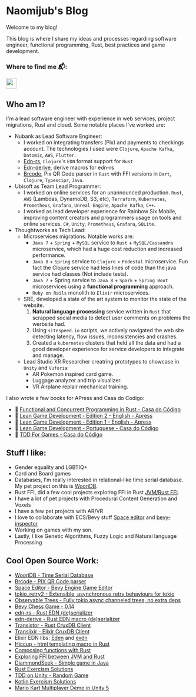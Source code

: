 # Naomijub's Blog

Welcome to my blog!

This blog is where I share my ideas and processes regarding software engineer, functional programming, Rust, best practices and game development.

### Where to find me 📬:

<a href="https://www.linkedin.com/in/naomijub">
 <img width="28" src="https://user-images.githubusercontent.com/14813660/170812779-06f9dc9a-7041-4d36-8710-2b4706664860.png" />
</a>

<br/>

## Who am I?

I'm a lead software engineer with experience in web services, project migrations, Rust and cloud. Some notable places I've worked are:

- Nubank as Lead Software Engineer:
    - I worked on integrating transfers (Pix) and payments to checkings account. The technologies I used were `Clojure`, `Apache Kafka`, `Datomic`, `AWS`, `Flutter`.
    - [Edn-rs](https://github.com/naomijub/edn-rs), `Clojure`'s `EDN` format support for `Rust`
    - [Edn-derive](https://github.com/evaporei/edn-derive), derive macros for edn-rs
    - [Brcode](https://github.com/naomijub/brcode), Pix QR Code parser in `Rust` with FFI versions in `Dart`, `Clojure`, `Typescipr`, `Java`.
- Ubisoft as Team Lead Programmer:
    - I worked on online services for an unannounced production. `Rust`, `AWS` (Lambdas, DynamoDB, S3, etc), `Terraform`, `Kubernetes`, `Prometheus`, `Grafana`, `Unreal Engine`, `Apache Kafka`, `C++`.
    - I worked as lead developer experience for Rainbow Six Mobile, improving content creators and programmers usage on tools and online services. `C#`, `Unity`, `Prometheus`, `Grafana`, `SQLite`.
- Thoughtworks as Tech Lead:
    - Microservices migrations. Notable works are:
        - `Java 7` + `Spring` + `MySQL` service to `Rust` + `MySQL/Cassandra` microservice, which had a huge cost reduction and increased performance.
        - `Java 8` + `Spring` service to `Clojure` + `Pedestal` microservice. Fun fact the Clojure service had less lines of code than the java service had classes (Not include tests).
        - `Java 7` + Spring service to `Java 8` + `Spark` + `Spring Boot` microservices using a **functional programming** approach.
        - `Ruby on Rails` monolith to `Elixir` microservices.
    - SRE, developed a state of the art system to monitor the state of the website.
        1. **Natural language processing** service written in `Rust` that scrapped social media to detect user comments on problems the werbsite had.
        2. Using `sitespeed.io` scripts, we actively navigated the web site detecting latency, flow issues, inconsistencies and crashes.
        3. Created a `kubernetes` clusters that held all the data and had a good developer experience for service developers to integrate and manage.
    - Lead Studio XR Researcher creatring prototypes to showcase in `Unity` and `Vuforia`:
        - AR Pokemon inspired card game.
        - Luggage analyzer and trip visualizer.
        - VR Airplane replair mechanical training.
    
I also wrote a few books for APress and Casa do Codigo:

- 📖 [Functional and Concurrent Programming in Rust - Casa do Código](https://www.casadocodigo.com.br/products/livro-rust-funcional-concorrente)
- 📖 [Lean Game Development - Edition 2 - English - Apress](https://link.springer.com/book/10.1007/978-1-4842-9843-5)
- 📖 [Lean Game Development - Edition 1 - English - Apress](https://www.apress.com/gp/book/9781484232156)
- 📖 [Lean Game Development - Portuguese - Casa do Código](https://www.casadocodigo.com.br/products/livro-lean-game-development)
- 📖 [TDD For Games - Casa do Código](https://www.casadocodigo.com.br/products/livro-tdd-games)

## Stuff I like:

- Gender equality and LGBTIQ+ 
- Card and Board games
- Databases, I'm really interested in relational-like time serial database. My pet project on this is [WooriDB](https://github.com/naomijub/wooridb).
- Rust FFI, did a few cool projects exploring FFI in Rust [JVM/Rust FFI](https://github.com/naomijub/JVM-rust-ffi). 
- I have a lot of pet projects with Procedural Content Generation and Voxels
- I have a few pet projects with AR/VR
- I love to collaborate with ECS/Bevy stuff [Space editor](https://github.com/rewin123/space_editor) and [bevy-inspector](https://github.com/naomijub/bevy-inspector-ui)
- Working on games with my son.
- Lastly, I like Genetic Algorithms, Fuzzy Logic and Natural language Processing

## Cool Open Source Work:

- [WooriDB - Time Serial Database](https://github.com/naomijub/wooridb)
- [Brcode - PIX QR Code parser](https://github.com/naomijub/brcode)
- [Space Editor - Bevy Engine Game Editor](https://github.com/rewin123/space_editor)
- [tokio_retry2 - Extensible, asynchronous retry behaviours for tokio](https://github.com/naomijub/tokio-retry)
- [Observable Trees - Fully tokio async channeled trees, no extra deps](https://github.com/naomijub/Observable-btree)
- [Bevy Chess Game - 0.14](https://github.com/naomijub/bevy_chess)
- [edn-rs - Rust EDN (de)serializer](https://github.com/naomijub/edn-rs)
- [edn-derive - Rust EDN macro (de)serializer](https://github.com/otaviopace/edn-derive)
- [Transistor - Rust CruxDB Client](https://github.com/naomijub/transistor) 
- [Translixir - Elixir CruxDB Client](https://github.com/naomijub/translixir) 
- Elixir EDN libs: [Eden](https://github.com/jfacorro/Eden) and [exdn](https://github.com/psfblair/exdn)
- [Hiccup - html templating macro in Rust](https://github.com/naomijub/hiccup) 
- [Composing functions with Rust](https://github.com/naomijub/rust-compose)
- [Exploring FFI between JVM and Rust](https://github.com/naomijub/JVM-rust-ffi)
- [DiammondSeek - Simple game in Java](https://github.com/naomijub/DiammondSeek)
- [Rust Exercism Solutions](https://github.com/naomijub/rust-exercism)
- [TDD on Unity - Random Game](https://github.com/GameTDD/TDD-on-Unity)
- [Kotlin Exercism Solutions](https://github.com/naomijub/kotlin-exercism)
- [Mario Kart Multiplayer Demo in Unity 5](https://github.com/TrioDeTres/MarioKart-5.4)